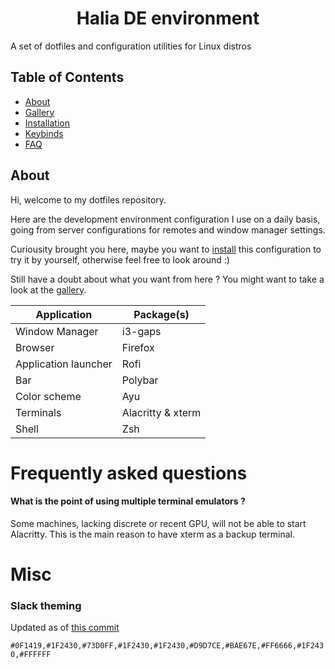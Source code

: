 <h1 align="center">Halia DE environment</h1>
A set of dotfiles and configuration utilities for Linux distros

## Table of Contents

- [About](#about)
- [Gallery](#gallery)
- [Installation](#install)
- [Keybinds](#keybinds)
- [FAQ](#faq)

<a id="about"></a>
## About

Hi, welcome to my dotfiles repository.

Here are the development environment configuration I use on a daily basis, going from server configurations for remotes and window manager settings.

Curiousity brought you here, maybe you want to [install](#install) this configuration to try it by yourself, otherwise feel free to look around :)

Still have a doubt about what you want from here ? You might want to take a look at the [gallery](#gallery).

|         Application         |         Package(s)         |
|-----------------------------|----------------------------|
| Window Manager              | i3-gaps                    |
| Browser                     | Firefox                    |
| Application launcher        | Rofi                       |
| Bar                         | Polybar                    |
| Color scheme                | Ayu                        |
| Terminals                   | Alacritty & xterm          |
| Shell                       | Zsh                        |

<a id="faq"></a>
# Frequently asked questions

#### What is the point of using multiple terminal emulators ?
Some machines, lacking discrete or recent GPU, will not be able to start Alacritty. This is the main reason to have xterm as a backup terminal.

# Misc
### Slack theming
Updated as of [this commit](https://github.com/TanguyHerbron/dotfiles/commit/9adabddf70494ba534bcc5dd94260a92e1c996c3)

`#0F1419,#1F2430,#73D0FF,#1F2430,#1F2430,#D9D7CE,#BAE67E,#FF6666,#1F2430,#FFFFFF`
